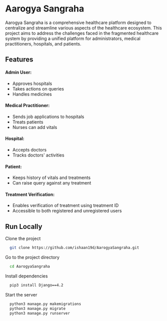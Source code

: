 
# Aarogya Sangraha

Aarogya Sangraha is a comprehensive healthcare platform designed to centralize and streamline various aspects of the healthcare ecosystem. This project aims to address the challenges faced in the fragmented healthcare system by providing a unified platform for administrators, medical practitioners, hospitals, and patients.

## Features

#### Admin User:
- Approves hospitals
- Takes actions on queries
- Handles medicines

#### Medical Practitioner:
- Sends job applications to hospitals
- Treats patients
- Nurses can add vitals

#### Hospital:
- Accepts doctors
- Tracks doctors' activities

#### Patient:
- Keeps history of vitals and treatments
- Can raise query against any treatment

#### Treatment Verification:
- Enables verification of treatment using treatment ID
- Accessible to both registered and unregistered users
## Run Locally

Clone the project

```bash
  git clone https://github.com/ishaan19d/AarogyaSangraha.git
```

Go to the project directory

```bash
  cd AarogyaSangraha
```

Install dependencies

```bash
  pip3 install Django==4.2
```

Start the server

```bash
  python3 manage.py makemigrations
  python3 manage.py migrate
  python3 manage.py runserver
```

